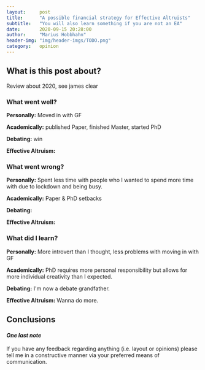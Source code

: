```yaml
---
layout:     post
title:      "A possible financial strategy for Effective Altruists"
subtitle:   "You will also learn something if you are not an EA"
date:       2020-09-15 20:28:00
author:     "Marius Hobbhahn"
header-img: "img/header-imgs/TODO.png"
category:   opinion
---
```


## **What is this post about?**

Review about 2020, see james clear

### What went well?

**Personally:** Moved in with GF

**Academically:** published Paper, finished Master, started PhD

**Debating:** win 

**Effective Altruism:**

### What went wrong?

**Personally:** Spent less time with people who I wanted to spend more time with due to lockdown and being busy.

**Academically:** Paper & PhD setbacks

**Debating:**

**Effective Altruism:**

### What did I learn? 

**Personally:** More introvert than I thought, less problems with moving in with GF

**Academically:** PhD requires more personal responsibility but allows for more individual creativity than I expected.

**Debating:** I'm now a debate grandfather. 

**Effective Altruism:** Wanna do more. 

## Conclusions



#### ***One last note***

If you have any feedback regarding anything (i.e. layout or opinions) please tell me in a constructive manner via your preferred means of communication.



